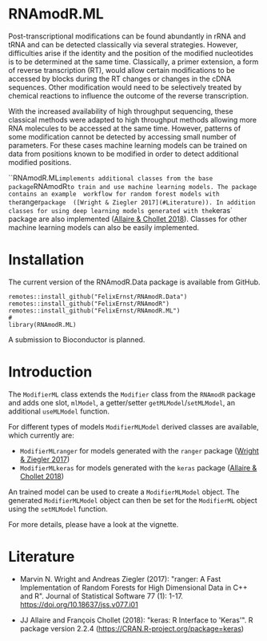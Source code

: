 # RNAmodR.ML

Post-transcriptional modifications can be found abundantly in rRNA and tRNA and
can be detected classically via several strategies. However, difficulties arise
if the identity and the position of the modified nucleotides is to be determined
at the same time. Classically, a primer extension, a form of reverse
transcription (RT), would allow certain modifications to be accessed by blocks
during the RT changes or changes in the cDNA sequences. Other modification would
need to be selectively treated by chemical reactions to influence the outcome of
the reverse transcription.

With the increased availability of high throughput sequencing, these classical
methods were adapted to high throughput methods allowing more RNA molecules to
be accessed at the same time. However, patterns of some modification cannot be
detected by accessing small number of parameters. For these cases machine 
learning models can be trained on data from positions known to be modified
in order to detect additional modified positions.

``RNAmodR.ML` implements additional classes from the base package `RNAmodR`
to train and use machine learning models. The package contains an example 
workflow for random forest models with the `ranger` package 
([Wright & Ziegler 2017](#Literature)). In addition classes for using
deep learning models generated with the `keras` package are also implemented
([Allaire & Chollet 2018](#Literature)). Classes for other machine learning
models can also be easily implemented.

# Installation

The current version of the RNAmodR.Data package is available from GitHub.

```
remotes::install_github("FelixErnst/RNAmodR.Data")
remotes::install_github("FelixErnst/RNAmodR")
remotes::install_github("FelixErnst/RNAmodR.ML")
#
library(RNAmodR.ML)
```

A submission to Bioconductor is planned.

# Introduction

The `ModifierML` class extends the `Modifier` class from the `RNAmodR` package
and adds one slot, `mlModel`, a getter/setter `getMLModel`/`setMLModel`, an 
additional `useMLModel` function. 

For different types of models `ModifierMLModel` derived classes are available, 
which currently are:

* `ModifierMLranger` for models generated with the `ranger` package
([Wright & Ziegler 2017](#Literature))
* `ModifierMLkeras` for models generated with the `keras` package 
([Allaire & Chollet 2018](#Literature))

An trained model can be used to create a `ModifierMLModel` object. The generated
`ModifierMLModel` object can then be set for the `ModifierML` object using the 
`setMLModel` function.

For more details, please have a look at the vignette.

# Literature

- Marvin N. Wright and Andreas Ziegler (2017): "ranger: A Fast Implementation of
Random Forests for High Dimensional Data in C++ and R". Journal of Statistical 
Software 77 (1): 1-17. https://doi.org/10.18637/jss.v077.i01

- JJ Allaire and François Chollet (2018): "keras: R Interface to 'Keras'". 
R package version 2.2.4 (https://CRAN.R-project.org/package=keras)
